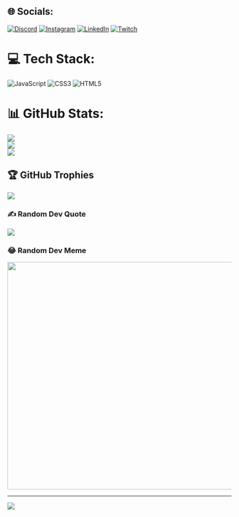 
## 🌐 Socials:
[![Discord](https://img.shields.io/badge/Discord-%237289DA.svg?logo=discord&logoColor=white)](https://discord.gg/naori#9092) [![Instagram](https://img.shields.io/badge/Instagram-%23E4405F.svg?logo=Instagram&logoColor=white)](https://instagram.com/carolive.r) [![LinkedIn](https://img.shields.io/badge/LinkedIn-%230077B5.svg?logo=linkedin&logoColor=white)](https://linkedin.com/in/hemelly-carolyne) [![Twitch](https://img.shields.io/badge/Twitch-%239146FF.svg?logo=Twitch&logoColor=white)](https://twitch.tv/eunaori) 

# 💻 Tech Stack:
![JavaScript](https://img.shields.io/badge/javascript-%23323330.svg?style=for-the-badge&logo=javascript&logoColor=%23F7DF1E) ![CSS3](https://img.shields.io/badge/css3-%231572B6.svg?style=for-the-badge&logo=css3&logoColor=white) ![HTML5](https://img.shields.io/badge/html5-%23E34F26.svg?style=for-the-badge&logo=html5&logoColor=white)
# 📊 GitHub Stats:
![](https://github-readme-stats.vercel.app/api?username=imnaori&theme=omni&hide_border=false&include_all_commits=false&count_private=false)<br/>
![](https://github-readme-streak-stats.herokuapp.com/?user=imnaori&theme=omni&hide_border=false)<br/>
![](https://github-readme-stats.vercel.app/api/top-langs/?username=imnaori&theme=omni&hide_border=false&include_all_commits=false&count_private=false&layout=compact)

## 🏆 GitHub Trophies
![](https://github-profile-trophy.vercel.app/?username=imnaori&theme=radical&no-frame=false&no-bg=false&margin-w=4)

### ✍️ Random Dev Quote
![](https://quotes-github-readme.vercel.app/api?type=horizontal&theme=radical)

### 😂 Random Dev Meme
<img src="https://random-memer.herokuapp.com/" width="512px"/>

---
[![](https://visitcount.itsvg.in/api?id=imnaori&icon=0&color=0)](https://visitcount.itsvg.in)

<!-- Proudly created with GPRM ( https://gprm.itsvg.in ) -->
